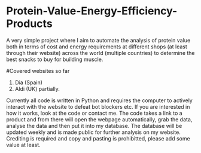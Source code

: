 # Protein-Value-Energy-Efficiency-Products
A very simple project where I aim to automate the analysis of protein value both in terms of cost and energy requirements at different shops (at least through their website) across the world (multiple countries) to determine the best snacks to buy for building muscle.

#Covered websites so far
1. Dia (Spain)
2. Aldi (UK) partially.

Currently all code is written in Python and requires the computer to actively interact with the website to defeat bot blockers etc. If you are interested in how it works, look at the code or contact me. 
The code takes a link to a product and from there will open the webpage automatically, grab the data, analyse the data and then put it into my database.
The database will be updated weekly and is made public for further analysis on my website. Crediting is required and copy and pasting is prohibitted, please add some value at least.
